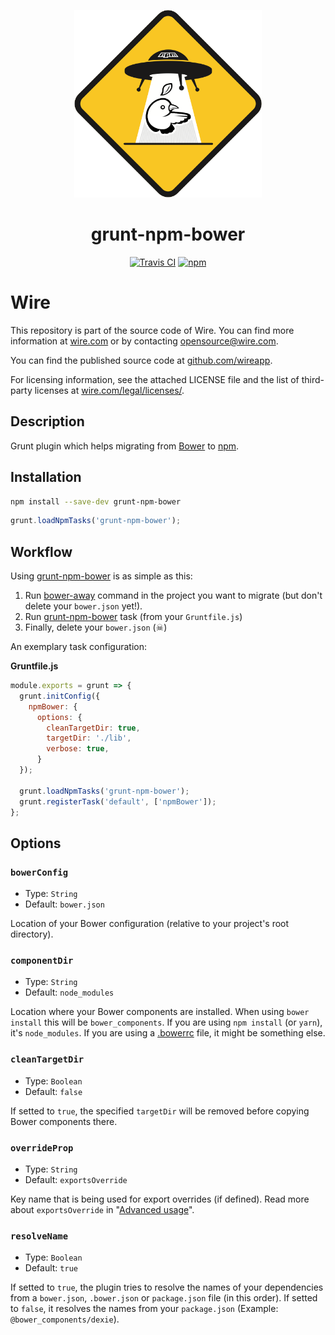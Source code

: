 <p align="center"><img src="./logo.png" width="300" height="300"></p>
<h1 align="center">grunt-npm-bower</h1>
<div align="center">
<a href="https://travis-ci.org/wireapp/grunt-npm-bower?branch=master"><img src="http://travis-ci.org/wireapp/grunt-npm-bower.svg?branch=master" alt="Travis CI" /></a>
<a href="https://www.npmjs.com/package/grunt-npm-bower"><img src="https://img.shields.io/npm/v/grunt-npm-bower.svg" alt="npm" /></a>
</div>

# Wire

This repository is part of the source code of Wire. You can find more information at [wire.com](https://wire.com) or by contacting opensource@wire.com.

You can find the published source code at [github.com/wireapp](https://github.com/wireapp).

For licensing information, see the attached LICENSE file and the list of third-party licenses at [wire.com/legal/licenses/](https://wire.com/legal/licenses/).

## Description

Grunt plugin which helps migrating from [Bower](https://bower.io) to [npm](https://www.npmjs.com).

## Installation

```bash
npm install --save-dev grunt-npm-bower
```

```javascript
grunt.loadNpmTasks('grunt-npm-bower');
```

## Workflow

Using [grunt-npm-bower](https://github.com/wireapp/grunt-npm-bower) is as simple as this:

1. Run [bower-away](https://github.com/sheerun/bower-away) command in the project you want to migrate (but don't delete your `bower.json` yet!).
2. Run [grunt-npm-bower](https://github.com/wireapp/grunt-npm-bower) task (from your `Gruntfile.js`)
3. Finally, delete your `bower.json` (☠)

An exemplary task configuration:

**Gruntfile.js**

```javascript
module.exports = grunt => {
  grunt.initConfig({
    npmBower: {
      options: {
        cleanTargetDir: true,
        targetDir: './lib',
        verbose: true,
      }
  });

  grunt.loadNpmTasks('grunt-npm-bower');
  grunt.registerTask('default', ['npmBower']);
};
```

## Options

### `bowerConfig`

- Type: `String`
- Default: `bower.json`

Location of your Bower configuration (relative to your project's root directory).

### `componentDir`

- Type: `String`
- Default: `node_modules`

Location where your Bower components are installed. When using `bower install` this will be `bower_components`. If you are using `npm install` (or `yarn`), it's `node_modules`. If you are using a [.bowerrc](https://bower.io/docs/config/) file, it might be something else.

### `cleanTargetDir`

- Type: `Boolean`
- Default: `false`

If setted to `true`, the specified `targetDir` will be removed before copying Bower components there.

### `overrideProp`

- Type: `String`
- Default: `exportsOverride`

Key name that is being used for export overrides (if defined). Read more about `exportsOverride` in "[Advanced usage](https://github.com/yatskevich/grunt-bower-task#advanced-usage)". 

### `resolveName`

- Type: `Boolean`
- Default: `true`
 
If setted to `true`, the plugin tries to resolve the names of your dependencies from a `bower.json`, `.bower.json` or `package.json` file (in this order). If setted to `false`, it resolves the names from your `package.json` (Example: `@bower_components/dexie`).


